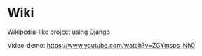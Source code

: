 # Wiki
Wikipedia-like project using Django

Video-demo: https://www.youtube.com/watch?v=ZGYmsps_Nh0
